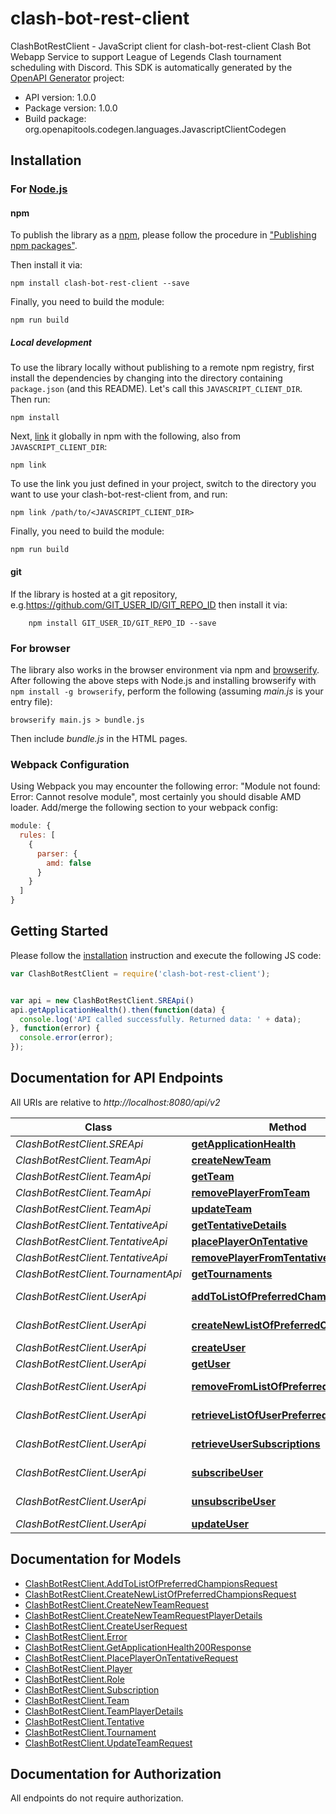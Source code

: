 # clash-bot-rest-client

ClashBotRestClient - JavaScript client for clash-bot-rest-client
Clash Bot Webapp Service to support League of Legends Clash tournament scheduling with Discord.
This SDK is automatically generated by the [OpenAPI Generator](https://openapi-generator.tech) project:

- API version: 1.0.0
- Package version: 1.0.0
- Build package: org.openapitools.codegen.languages.JavascriptClientCodegen

## Installation

### For [Node.js](https://nodejs.org/)

#### npm

To publish the library as a [npm](https://www.npmjs.com/), please follow the procedure in ["Publishing npm packages"](https://docs.npmjs.com/getting-started/publishing-npm-packages).

Then install it via:

```shell
npm install clash-bot-rest-client --save
```

Finally, you need to build the module:

```shell
npm run build
```

##### Local development

To use the library locally without publishing to a remote npm registry, first install the dependencies by changing into the directory containing `package.json` (and this README). Let's call this `JAVASCRIPT_CLIENT_DIR`. Then run:

```shell
npm install
```

Next, [link](https://docs.npmjs.com/cli/link) it globally in npm with the following, also from `JAVASCRIPT_CLIENT_DIR`:

```shell
npm link
```

To use the link you just defined in your project, switch to the directory you want to use your clash-bot-rest-client from, and run:

```shell
npm link /path/to/<JAVASCRIPT_CLIENT_DIR>
```

Finally, you need to build the module:

```shell
npm run build
```

#### git

If the library is hosted at a git repository, e.g.https://github.com/GIT_USER_ID/GIT_REPO_ID
then install it via:

```shell
    npm install GIT_USER_ID/GIT_REPO_ID --save
```

### For browser

The library also works in the browser environment via npm and [browserify](http://browserify.org/). After following
the above steps with Node.js and installing browserify with `npm install -g browserify`,
perform the following (assuming *main.js* is your entry file):

```shell
browserify main.js > bundle.js
```

Then include *bundle.js* in the HTML pages.

### Webpack Configuration

Using Webpack you may encounter the following error: "Module not found: Error:
Cannot resolve module", most certainly you should disable AMD loader. Add/merge
the following section to your webpack config:

```javascript
module: {
  rules: [
    {
      parser: {
        amd: false
      }
    }
  ]
}
```

## Getting Started

Please follow the [installation](#installation) instruction and execute the following JS code:

```javascript
var ClashBotRestClient = require('clash-bot-rest-client');


var api = new ClashBotRestClient.SREApi()
api.getApplicationHealth().then(function(data) {
  console.log('API called successfully. Returned data: ' + data);
}, function(error) {
  console.error(error);
});


```

## Documentation for API Endpoints

All URIs are relative to *http://localhost:8080/api/v2*

Class | Method | HTTP request | Description
------------ | ------------- | ------------- | -------------
*ClashBotRestClient.SREApi* | [**getApplicationHealth**](docs/SREApi.md#getApplicationHealth) | **GET** /health | 
*ClashBotRestClient.TeamApi* | [**createNewTeam**](docs/TeamApi.md#createNewTeam) | **POST** /team | 
*ClashBotRestClient.TeamApi* | [**getTeam**](docs/TeamApi.md#getTeam) | **GET** /team | 
*ClashBotRestClient.TeamApi* | [**removePlayerFromTeam**](docs/TeamApi.md#removePlayerFromTeam) | **DELETE** /team | 
*ClashBotRestClient.TeamApi* | [**updateTeam**](docs/TeamApi.md#updateTeam) | **PATCH** /team | 
*ClashBotRestClient.TentativeApi* | [**getTentativeDetails**](docs/TentativeApi.md#getTentativeDetails) | **GET** /tentative | 
*ClashBotRestClient.TentativeApi* | [**placePlayerOnTentative**](docs/TentativeApi.md#placePlayerOnTentative) | **POST** /tentative | 
*ClashBotRestClient.TentativeApi* | [**removePlayerFromTentative**](docs/TentativeApi.md#removePlayerFromTentative) | **DELETE** /tentative | 
*ClashBotRestClient.TournamentApi* | [**getTournaments**](docs/TournamentApi.md#getTournaments) | **GET** /tournaments | 
*ClashBotRestClient.UserApi* | [**addToListOfPreferredChampions**](docs/UserApi.md#addToListOfPreferredChampions) | **PATCH** /user/{id}/champions | 
*ClashBotRestClient.UserApi* | [**createNewListOfPreferredChampions**](docs/UserApi.md#createNewListOfPreferredChampions) | **POST** /user/{id}/champions | 
*ClashBotRestClient.UserApi* | [**createUser**](docs/UserApi.md#createUser) | **POST** /user | 
*ClashBotRestClient.UserApi* | [**getUser**](docs/UserApi.md#getUser) | **GET** /user | 
*ClashBotRestClient.UserApi* | [**removeFromListOfPreferredChampions**](docs/UserApi.md#removeFromListOfPreferredChampions) | **DELETE** /user/{id}/champions | 
*ClashBotRestClient.UserApi* | [**retrieveListOfUserPreferredChampions**](docs/UserApi.md#retrieveListOfUserPreferredChampions) | **GET** /user/{id}/champions | 
*ClashBotRestClient.UserApi* | [**retrieveUserSubscriptions**](docs/UserApi.md#retrieveUserSubscriptions) | **GET** /user/{id}/subscriptions | 
*ClashBotRestClient.UserApi* | [**subscribeUser**](docs/UserApi.md#subscribeUser) | **POST** /user/{id}/subscriptions | 
*ClashBotRestClient.UserApi* | [**unsubscribeUser**](docs/UserApi.md#unsubscribeUser) | **DELETE** /user/{id}/subscriptions | 
*ClashBotRestClient.UserApi* | [**updateUser**](docs/UserApi.md#updateUser) | **PATCH** /user | 


## Documentation for Models

 - [ClashBotRestClient.AddToListOfPreferredChampionsRequest](docs/AddToListOfPreferredChampionsRequest.md)
 - [ClashBotRestClient.CreateNewListOfPreferredChampionsRequest](docs/CreateNewListOfPreferredChampionsRequest.md)
 - [ClashBotRestClient.CreateNewTeamRequest](docs/CreateNewTeamRequest.md)
 - [ClashBotRestClient.CreateNewTeamRequestPlayerDetails](docs/CreateNewTeamRequestPlayerDetails.md)
 - [ClashBotRestClient.CreateUserRequest](docs/CreateUserRequest.md)
 - [ClashBotRestClient.Error](docs/Error.md)
 - [ClashBotRestClient.GetApplicationHealth200Response](docs/GetApplicationHealth200Response.md)
 - [ClashBotRestClient.PlacePlayerOnTentativeRequest](docs/PlacePlayerOnTentativeRequest.md)
 - [ClashBotRestClient.Player](docs/Player.md)
 - [ClashBotRestClient.Role](docs/Role.md)
 - [ClashBotRestClient.Subscription](docs/Subscription.md)
 - [ClashBotRestClient.Team](docs/Team.md)
 - [ClashBotRestClient.TeamPlayerDetails](docs/TeamPlayerDetails.md)
 - [ClashBotRestClient.Tentative](docs/Tentative.md)
 - [ClashBotRestClient.Tournament](docs/Tournament.md)
 - [ClashBotRestClient.UpdateTeamRequest](docs/UpdateTeamRequest.md)


## Documentation for Authorization

All endpoints do not require authorization.

